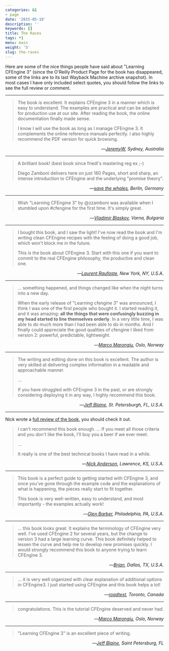 ```yaml
---
categories: &1
- page
date: '2015-05-19'
description: ''
keywords: []
title: The Raves
tags: *1
menu: main
weight: '5'
slug: the-raves
---
```


Here are some of the nice things people have said about "Learning
CFEngine 3" (since the O'Reilly Product Page for the book has
disappeared, some of the links are to its last Wayback Machine archive
snapshot). In most cases I have only included select quotes, you
should follow the links to see the full review or comment.

------------------------

> The book is excellent. It explains CFEngine 3 in a manner which is
> easy to understand. The examples are practical and can be adapted for
> production use at our site. After reading the book, the online
> documentation finally made sense.
> 
> I know I will use the book as long as I manage CFEngine 3. It
> complements the online reference manuals perfectly. I also highly
> recommend the PDF version for quick browsing.

<div align="right">&mdash;<cite><a
href="https://web.archive.org/web/20161211230610/http://shop.oreilly.com/product/0636920022022.do#PowerReview">JeremyW</a>, Sydney, Australia</cite></div>

------------------------

> A brilliant book!
> (best book since friedl's mastering reg ex ;-)
>
> Diego Zamboni delivers here on just 160 Pages, short and sharp, an
> intense introduction to CFEngine and the underlying "promise theory".

<div align="right">&mdash;<cite><a
href="https://web.archive.org/web/20161211230610/http://shop.oreilly.com/product/0636920022022.do#PowerReview">save
the whales</a>, Berlin, Germany</cite></div>

------------------------

> Wish "Learning CFEngine 3" by @zzamboni was available when I stumbled
> upon ‪#cfengine‬ for the first time. It's simply great.

<div align="right">&mdash;<cite><a
href="https://twitter.com/vblaskov/status/217522686199463936">Vladimir
Blaskov</a>, Varna, Bulgaria</cite></div>

------------------------

> I bought this book, and I saw the light! I've now read the book and
> I'm writing clean CFEngine recipes with the feeling of doing a good
> job, which won't block me in the future.
>
> This *is* the book about CFEngine 3.  Start with this one if you want
> to commit to the real CFEngine philosophy, the productive and clean
> one.

<div align="right">&mdash;<cite><a href="http://www.amazon.com/review/R2AY7CMR3F0XKF">Laurent Raufaste</a>, New York, NY, U.S.A.</cite></div>

------------------------

> &hellip; something happened, and things changed like when the night
> turns into a new day.
> 
> When the early release of "Learning cfengine 3" was announced, I
> think I was one of the first people who bought it. I started reading
> it, and it was amazing: <strong>all the things that were confusingly
> buzzing in my head started to line themselves orderly</strong>. In a
> very little time, I was able to do much more than I had been able to
> do in months. And I finally could appreciate the good qualities of
> cfengine I liked from version 2: powerful, predictable, lightweight.

<div align="right">&mdash;<cite><a
href="https://syslog.me/2012/06/17/why-i-gave-up-puppet-and-chose-cfengine-3/">Marco
Marongiu</a>, Oslo, Norway</cite></div>

------------------------

> The writing and editing done on this book is excellent. The author
>is very skilled at delivering complex information in a readable and
>approachable manner.
>
> &hellip; 
>
> If you have struggled with CFEngine 3 in the past, or are strongly
>considering deploying it in any way, I highly recommend this book.

<div align="right">&mdash;<cite><a
href="https://web.archive.org/web/20161211230610/http://shop.oreilly.com/product/0636920022022.do#PowerReview">Jeff
Blaine</a>, St. Petersburgh, FL, U.S.A.</cite></div>

------------------------

Nick wrote a
[full review of the book](http://www.cmdln.org/2012/03/29/review-learning-cfengine-3/),
you should check it out.

> I can't recommend this book enough. &hellip; If you meet all those
> criteria and you don't like the book, I'll buy you a beer if we ever
> meet. 
>
> &hellip; 
>
> It really is one of the best technical books I have read in a
> while.

<div align="right">&mdash;<cite><a
href="http://www.cmdln.org/2012/03/29/review-learning-cfengine-3/">Nick
Anderson</a>, Lawrence, KS, U.S.A.</cite></div>

------------------------

> This book is a perfect guide to getting started with CFEngine 3, and
> once you've gone through the example code and the explanations of what
> is happening, the pieces really start to fit together.
> 
> This book is very well-written, easy to understand, and most
> importantly - the examples actually work!

<div align="right">&mdash;<cite><a
href="https://web.archive.org/web/20161211230610/http://shop.oreilly.com/product/0636920022022.do#PowerReview">Glen
Barber</a>, Philadelphia, PA, U.S.A.</cite></div>

-----------------------

> &hellip; this book looks great. It explains the terminology of
> CFEngine very well. I've used CFEngine 2 for several years, but the
> change to version 3 had a large learning curve. This book definitely
> helped to lessen the curve and help me to develop new promises
> quickly. I would strongly recommend this book to anyone trying to
> learn CFEngine 3.

<div align="right">&mdash;<cite><a
href="https://web.archive.org/web/20161211230610/http://shop.oreilly.com/product/0636920022022.do#PowerReview">Brian</a>,
Dallas, TX, U.S.A.</cite></div>

------------------------

> &hellip; it is very well organized with clear explanation of additional options
> in CFEngine3. I just started using CFEngine and this book helps a lot!

<div align="right">&mdash;<cite><a
href="https://web.archive.org/web/20161211230610/http://shop.oreilly.com/product/0636920022022.do#PowerReview">roadtest</a>,
Toronto, Canada</cite></div>

------------------------

> congratulations. This is the tutorial CFEngine
> deserved and never had.

<div align="right">&mdash;<cite><a
href="http://permalink.gmane.org/gmane.comp.sysutils.cfengine.general/9278">Marco
Marongiu</a>, Oslo, Norway</cite></div>

------------------------

> "Learning CFEngine 3" is an excellent piece of writing.

<div align="right">&mdash;<cite><a href="https://twitter.com/#!/cjeffblaine/status/198426894822150145">Jeff Blaine</a>, Saint Petersburg, FL</cite></div>


